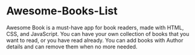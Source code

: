 # Awesome-Books-List
Awesome Book is a must-have app for book readers, made with HTML, CSS, and JavaScript. You can have your own collection of books that you want to read, or you have read already. You can add books with Author details and can remove them when no more needed.
